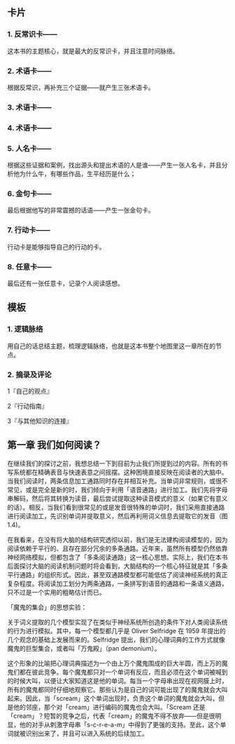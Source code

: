 ## 卡片

### 1. 反常识卡——

这本书的主题核心，就是最大的反常识卡，并且注意时间脉络。

### 2. 术语卡——

根据反常识，再补充三个证据——就产生三张术语卡。

### 3. 术语卡——

### 4. 术语卡——

### 5. 人名卡——

根据这些证据和案例，找出源头和提出术语的人是谁——产生一张人名卡，并且分析他为什么牛，有哪些作品，生平经历是什么；

### 6. 金句卡——

最后根据他写的非常震撼的话语——产生一张金句卡。

### 7. 行动卡——

行动卡是能够指导自己的行动的卡。

### 8. 任意卡——

最后还有一张任意卡，记录个人阅读感想。

## 模板

### 1. 逻辑脉络

用自己的话总结主题，梳理逻辑脉络，也就是这本书整个地图里这一章所在的节点。

### 2. 摘录及评论

1『自己的观点』

2『行动指南』

3『与其他知识的连接』

## 第一章 我们如何阅读？

在继续我们的探讨之前，我想总结一下到目前为止我们所提到过的内容。所有的书写系统都在精确表音与快速表意之间摇摆。这种困境直接反映在阅读者的大脑中。当我们阅读时，两条信息加工通路同时存在并相互补充。当单词非常规则，或很不常见，或是完全是新的时，我们倾向于利用「语音通路」进行加工。我们先将字母串解码，然后将其转换为读音，最后尝试提取这种读音模式的意义（如果它有意义的话）。相反，当我们看到很常见的或是发音很特殊的单词时，我们采用直接通路进行阅读加工，先识别单词并提取意义，然后再利用词义信息去提取它的发音（图 1.4)。

在我看来，在没有将大脑的结构研究透彻以前，我们是无法建构阅读模型的，因为阅读依赖于平行的、且存在部分冗余的多条通路。近年来，虽然所有模型仍然依靠神经网络模拟，但都包含了「多条阅读通路」这一核心思想。实际上，我们在本书后面探讨大脑的阅读机制问题时将会看到，大脑结构的一个核心特征就是其「多条平行通路」的组织形式。因此，甚至双通路模型都可能低估了阅读神经系统的真正复杂程度。将阅读加工划分为两条通路，一条拼写到语音的通路和一条语义通路，只不过是一个实用的粗略估计而已。

「魔鬼的集会」的思想实验：

关于词义提取的几个模型实现了在类似于神经系统所创造的条件下对人类阅读系统的行为进行模拟。其中，每一个模型都几乎是 Oliver Selfridge 在 1959 年提出的几个观念的基础上发展而来的。Selfridge 提出，我们的心理词典的工作方式就像魔鬼的巨型集会，或者叫「万鬼殿」（pan demonium）。

这个形象的比喻把心理词典描述为一个由上万个魔鬼围成的巨大半圆，而上万的魔鬼们都在彼此竞争。每个魔鬼都只对一个单词有反应，而且必须在这个单词被喊到的时候大叫，以便让大家知道这是他的单词。每当一个字母串出现在视网膜上时，所有的魔鬼都同时仔细地观察它。那些认为是自己的词可能出现了的魔鬼就会大叫起来。因此，当「scream」这个单词出现时，负责这个单词的魔鬼就会大叫，但是他的邻座，那个对「cream」进行编码的魔鬼也会大叫。「Scream 还是「cream」？短暂的竞争之后，代表「cream」的魔鬼不得不放弃——但是很明显，他的对手从刺激字母串「s-c-r-e-a-m」中得到了更强的支持。至此，这个单词就被识别出来了，并且可以进入系统的后续加工。

